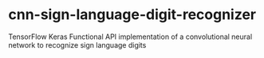 # cnn-sign-language-digit-recognizer
TensorFlow Keras Functional API implementation of a convolutional neural network to recognize sign language digits
